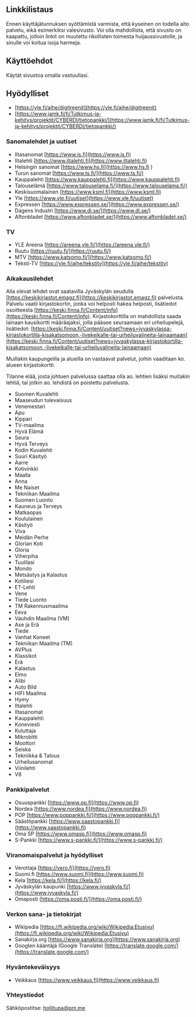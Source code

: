 ## Linkkilistaus

Ennen käyttäjätunnuksen syöttämistä varmista, että kyseinen on todella aito palvelu, eikä esimerkiksi valesivusto. Voi olla mahdollista, että sivusto on kaapattu, jolloin linkit on muutettu rikollisten toimesta huijaussivustolle, ja sinulle voi koitua isoja harmeja. 

## Käyttöehdot
Käytät sivustoa omalla vastuullasi.

## Hyödylliset
* [https://yle.fi/aihe/digitreenit](https://yle.fi/aihe/digitreenit)
* [https://www.jamk.fi/fi/Tutkimus-ja-kehitys/projektit/CYBERDI/tietopankki/](https://www.jamk.fi/fi/Tutkimus-ja-kehitys/projektit/CYBERDI/tietopankki/)

### Sanomalehdet ja uutiset

* Iltasanomat [https://www.is.fi](https://www.is.fi) 
* Iltalehti [https://www.iltalehti.fi](https://www.iltalehti.fi)
* Helsingin sanomat [https://www.hs.fi](https://www.hs.fi )
* Turun sanomat [https://www.ts.fi/](https://www.ts.fi/)
* Kauppalehti [https://www.kauppalehti.fi](https://www.kauppalehti.fi)
* Talouselämä [https://www.talouselama.fi/](https://www.talouselama.fi/)
* Keskisuomalainen [https://www.ksml.fi](https://www.ksml.fi)
* Yle [https://www.yle.fi/uutiset](https://www.yle.fi/uutiset)
* Expressen [https://www.expressen.se/](https://www.expressen.se/)
* Dagens Industri [https://www.di.se/](https://www.di.se/)
* Aftonbladet [https://www.aftonbladet.se/](https://www.aftonbladet.se/)

### TV
* YLE Areena [https://areena.yle.fi/](https://areena.yle.fi/)
* Ruutu [https://ruutu.fi/](https://ruutu.fi/)
* MTV [https://www.katsomo.fi/](https://www.katsomo.fi/)
* Teksti-TV [https://yle.fi/aihe/tekstitv](https://yle.fi/aihe/tekstitv)

### Aikakausilehdet

Alla olevat lehdet ovat saatavilla Jyväskylän seudulla [https://keskikirjastot.emagz.fi](https://keskikirjastot.emagz.fi) palvelusta. Palvelu vaatii kirjastokortin, jonka voi helposti hakea helposti, lisätiedot osoitteesta [https://keski.finna.fi/Content/info](https://keski.finna.fi/Content/info). Kirjastokorttilla on mahdollista saada lainaan kausikortti määräajaksi, jolla pääsee seuraamaan eri urheilupelejä, lisätiedot: [https://keski.finna.fi/Content/uutiset?news=jyvaskylassa-kirjastokortilla-kisakatsomoon,-livekeikalle-tai-urheiluvalineita-lainaamaan](https://keski.finna.fi/Content/uutiset?news=jyvaskylassa-kirjastokortilla-kisakatsomoon,-livekeikalle-tai-urheiluvalineita-lainaamaan)

Muillakin kaupungeilla ja alueilla on vastaavat palvelut, joihin vaaditaan ko. alueen kirjastokortti.

Tilanne elää, josta johtuen palvelussa saattaa olla ao. lehtien lisäksi muitakin lehtiä, tai jotkin ao. lehdistä on poistettu palvelusta.

* Suomen Kuvalehti
* Maaseudun tulevaisuus
* Venemestari
* Apu
* Kippari
* TV-maailma
* Hyvä Elämä
* Seura
* Hyvä Terveys
* Kodin Kuvalehti
* Suuri Käsityö
* Aarre
* Kotivinkki
* Maalla
* Anna
* Me Naiset
* Tekniikan Maailma
* Suomen Luonto
* Kauneus ja Terveys
* Matkaopas
* Koululainen
* Käsityö
* Viva
* Meidän Perhe
* Glorian Koti
* Gloria
* Viherpiha
* Tuulilasi
* Mondo
* Metsästys ja Kalastus
* Kotiliesi
* ET-Lehti
* Vene
* Tiede Luonto
* TM Rakennusmaailma
* Eeva
* Vauhdin Maailma (VM)
* Ase ja Erä
* Tiede
* Vanhat Koneet
* Tekniikan Maailma (TM)
* AVPlus
* Klassikot
* Erä
* Kalastus
* Elmo
* Alibi
* Auto Bild
* HIFI Maailma
* Hymy
* Iltalehti
* Iltasanomat
* Kauppalehti
* Koneviesti
* Kuluttaja
* Mikrobitti
* Moottori
* Seiska
* Tekniikka & Talous
* Urheilusanomat
* Viinilehti
* V8


### Pankkipalvelut
* Osuuspankki [https://www.op.fi](https://www.op.fi)
* Nordea [https://www.nordea.fi](https://www.nordea.fi)
* POP [https://www.poppankki.fi/](https://www.poppankki.fi/)
* Säästöpankki [https://www.saastopankki.fi](https://www.saastopankki.fi)
* Oma SP [https://www.omasp.fi](https://www.omasp.fi)
* S-Pankki [https://www.s-pankki.fi/](https://www.s-pankki.fi/)

### Viranomaispalvelut ja hyödylliset
* Verottaja [https://vero.fi](https://vero.fi)
* Suomi.fi [https://www.suomi.fi](https://www.suomi.fi)
* Kela [https://kela.fi/](https://kela.fi/)
* Jyväskylän kaupunki [https://www.jyvaskyla.fi/](https://www.jyvaskyla.fi/) 
* Omaposti [https://oma.posti.fi/](https://oma.posti.fi/)

### Verkon sana- ja tietokirjat
* Wikipedia [https://fi.wikipedia.org/wiki/Wikipedia:Etusivu](https://fi.wikipedia.org/wiki/Wikipedia:Etusivu)
* Sanakirja.org [https://www.sanakirja.org](https://www.sanakirja.org)
* Googlen kääntäjä (Google Translate) [https://translate.google.com/](https://translate.google.com/)

### Hyväntekeväisyys
* Veikkaus [https://www.veikkaus.fi](https://www.veikkaus.fi)

### Yhteystiedot
Sähköpostitse: hollitupa@pm.me
